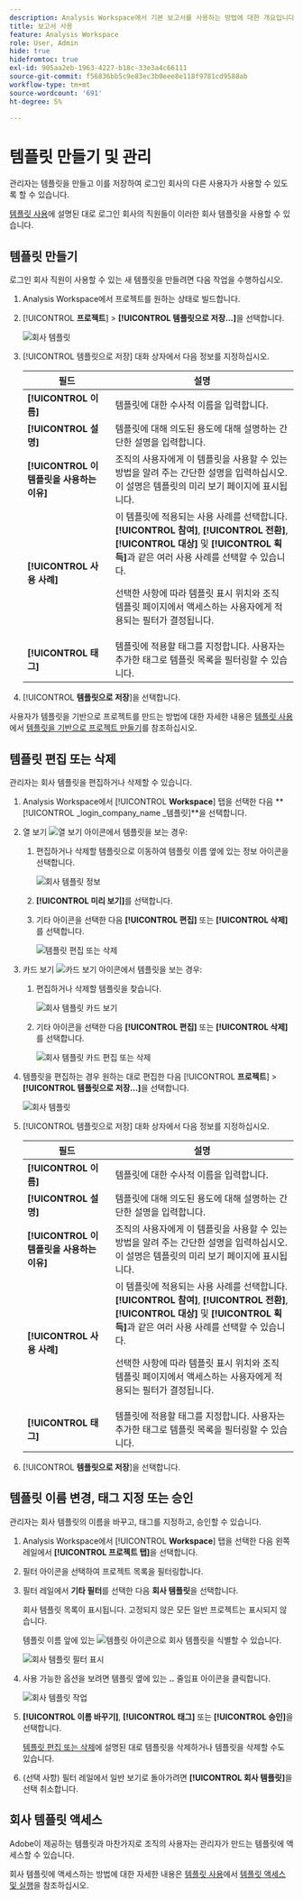 ```yaml
---
description: Analysis Workspace에서 기본 보고서를 사용하는 방법에 대한 개요입니다.
title: 보고서 사용
feature: Analysis Workspace
role: User, Admin
hide: true
hidefromtoc: true
exl-id: 905aa2eb-1963-4227-b18c-33e3a4c66111
source-git-commit: f56836bb5c9e83ec3b0eee8e118f9781cd9588ab
workflow-type: tm+mt
source-wordcount: '691'
ht-degree: 5%

---
```


# 템플릿 만들기 및 관리

관리자는 템플릿을 만들고 이를 저장하여 로그인 회사의 다른 사용자가 사용할 수 있도록 할 수 있습니다.

[템플릿 사용](/help/analyze/analysis-workspace/templates/use-templates.md)에 설명된 대로 로그인 회사의 직원들이 이러한 회사 템플릿을 사용할 수 있습니다.

## 템플릿 만들기

로그인 회사 직원이 사용할 수 있는 새 템플릿을 만들려면 다음 작업을 수행하십시오.

1. Analysis Workspace에서 프로젝트를 원하는 상태로 빌드합니다.

1. [!UICONTROL **프로젝트**] > **[!UICONTROL 템플릿으로 저장...]**&#x200B;을 선택합니다.

   ![회사 템플릿](assets/company-template-save.png)

1. [!UICONTROL 템플릿으로 저장] 대화 상자에서 다음 정보를 지정하십시오.

   | 필드 | 설명 |
   |---------|----------|
   | **[!UICONTROL 이름]** | 템플릿에 대한 수사적 이름을 입력합니다. |
   | **[!UICONTROL 설명]** | 템플릿에 대해 의도된 용도에 대해 설명하는 간단한 설명을 입력합니다. |
   | **[!UICONTROL 이 템플릿을 사용하는 이유]** | 조직의 사용자에게 이 템플릿을 사용할 수 있는 방법을 알려 주는 간단한 설명을 입력하십시오. 이 설명은 템플릿의 미리 보기 페이지에 표시됩니다. |
   | **[!UICONTROL 사용 사례]** | 이 템플릿에 적용되는 사용 사례를 선택합니다. **[!UICONTROL 참여]**, **[!UICONTROL 전환]**, **[!UICONTROL 대상]** 및 **[!UICONTROL 획득]**&#x200B;과 같은 여러 사용 사례를 선택할 수 있습니다. <p>선택한 사항에 따라 템플릿 표시 위치와 조직 템플릿 페이지에서 액세스하는 사용자에게 적용되는 필터가 결정됩니다.</p> |
   | **[!UICONTROL 태그]** | 템플릿에 적용할 태그를 지정합니다. 사용자는 추가한 태그로 템플릿 목록을 필터링할 수 있습니다. |

1. [!UICONTROL **템플릿으로 저장**]&#x200B;을 선택합니다.

사용자가 템플릿을 기반으로 프로젝트를 만드는 방법에 대한 자세한 내용은 [템플릿 사용](/help/analyze/analysis-workspace/templates/use-templates.md)에서 [템플릿을 기반으로 프로젝트 만들기](/help/analyze/analysis-workspace/templates/use-templates.md#create-a-project-based-on-a-template)를 참조하십시오.

## 템플릿 편집 또는 삭제

관리자는 회사 템플릿을 편집하거나 삭제할 수 있습니다.

1. Analysis Workspace에서 [!UICONTROL **Workspace**] 탭을 선택한 다음 **[!UICONTROL _login_company_name _템플릿]**을 선택합니다.

1. 열 보기 ![열 보기 아이콘](assets/column-view-icon.png)에서 템플릿을 보는 경우:

   1. 편집하거나 삭제할 템플릿으로 이동하여 템플릿 이름 옆에 있는 정보 아이콘을 선택합니다.

      ![회사 템플릿 정보](assets/company-template-info.png)

   1. **[!UICONTROL 미리 보기]**&#x200B;를 선택합니다.

   1. 기타 아이콘을 선택한 다음 **[!UICONTROL 편집]** 또는 **[!UICONTROL 삭제]**&#x200B;를 선택합니다.

      ![템플릿 편집 또는 삭제](assets/company-template-edit-delete.png)

1. 카드 보기 ![카드 보기 아이콘](assets/card-view-icon.png)에서 템플릿을 보는 경우:

   1. 편집하거나 삭제할 템플릿을 찾습니다.

      ![회사 템플릿 카드 보기](assets/company-template-cards.png)

   1. 기타 아이콘을 선택한 다음 **[!UICONTROL 편집]** 또는 **[!UICONTROL 삭제]**&#x200B;를 선택합니다.

      ![회사 템플릿 카드 편집 또는 삭제](assets/company-template-card-edit-delete.png)

1. 템플릿을 편집하는 경우 원하는 대로 편집한 다음 [!UICONTROL **프로젝트**] > **[!UICONTROL 템플릿으로 저장...]**&#x200B;을 선택합니다.

   ![회사 템플릿](assets/company-template-save.png)

1. [!UICONTROL 템플릿으로 저장] 대화 상자에서 다음 정보를 지정하십시오.

   | 필드 | 설명 |
   |---------|----------|
   | **[!UICONTROL 이름]** | 템플릿에 대한 수사적 이름을 입력합니다. |
   | **[!UICONTROL 설명]** | 템플릿에 대해 의도된 용도에 대해 설명하는 간단한 설명을 입력합니다. |
   | **[!UICONTROL 이 템플릿을 사용하는 이유]** | 조직의 사용자에게 이 템플릿을 사용할 수 있는 방법을 알려 주는 간단한 설명을 입력하십시오. 이 설명은 템플릿의 미리 보기 페이지에 표시됩니다. |
   | **[!UICONTROL 사용 사례]** | 이 템플릿에 적용되는 사용 사례를 선택합니다. **[!UICONTROL 참여]**, **[!UICONTROL 전환]**, **[!UICONTROL 대상]** 및 **[!UICONTROL 획득]**&#x200B;과 같은 여러 사용 사례를 선택할 수 있습니다. <p>선택한 사항에 따라 템플릿 표시 위치와 조직 템플릿 페이지에서 액세스하는 사용자에게 적용되는 필터가 결정됩니다.</p> |
   | **[!UICONTROL 태그]** | 템플릿에 적용할 태그를 지정합니다. 사용자는 추가한 태그로 템플릿 목록을 필터링할 수 있습니다. |

1. [!UICONTROL **템플릿으로 저장**]&#x200B;을 선택합니다.

## 템플릿 이름 변경, 태그 지정 또는 승인

관리자는 회사 템플릿의 이름을 바꾸고, 태그를 지정하고, 승인할 수 있습니다.

1. Analysis Workspace에서 [!UICONTROL **Workspace**] 탭을 선택한 다음 왼쪽 레일에서 **[!UICONTROL 프로젝트 탭]**&#x200B;을 선택합니다.

1. 필터 아이콘을 선택하여 프로젝트 목록을 필터링합니다.

1. 필터 레일에서 **기타 필터**&#x200B;를 선택한 다음 **회사 템플릿**&#x200B;을 선택합니다.

   회사 템플릿 목록이 표시됩니다. 고정되지 않은 모든 일반 프로젝트는 표시되지 않습니다.

   템플릿 이름 앞에 있는 ![템플릿 아이콘](https://spectrum.adobe.com/static/icons/workflow_18/Smock_FileTemplate_18_N.svg)으로 회사 템플릿을 식별할 수 있습니다.

   ![회사 템플릿 필터 표시](assets/company-templates-filter.png)

1. 사용 가능한 옵션을 보려면 템플릿 옆에 있는 **..** 줄임표 아이콘을 클릭합니다.

   ![회사 템플릿 작업](assets/company-templates-actions.png)

1. **[!UICONTROL 이름 바꾸기]**, **[!UICONTROL 태그]** 또는 **[!UICONTROL 승인]**&#x200B;을 선택합니다.

   [템플릿 편집 또는 삭제](#edit-or-delete-templates)에 설명된 대로 템플릿을 삭제하거나 템플릿을 삭제할 수도 있습니다.

1. (선택 사항) 필터 레일에서 일반 보기로 돌아가려면 **[!UICONTROL 회사 템플릿]**&#x200B;을 선택 취소합니다.

## 회사 템플릿 액세스

Adobe이 제공하는 템플릿과 마찬가지로 조직의 사용자는 관리자가 만드는 템플릿에 액세스할 수 있습니다.

회사 템플릿에 액세스하는 방법에 대한 자세한 내용은 [템플릿 사용](/help/analyze/analysis-workspace/templates/use-templates.md)에서 [템플릿 액세스 및 실행](/help/analyze/analysis-workspace/templates/use-templates.md#access-and-run-a-template)을 참조하십시오.
